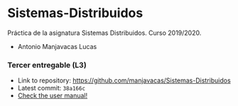 # Sistemas-Distribuidos
Práctica de la asignatura Sistemas Distribuidos. Curso 2019/2020.
- Antonio Manjavacas Lucas

### Tercer entregable (L3)
- Link to repository: https://github.com/manjavacas/Sistemas-Distribuidos
- Latest commit: `38a166c`
- [Check the user manual!](/doc/user-guide.pdf)
